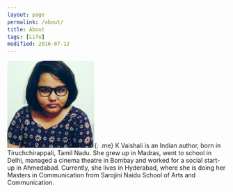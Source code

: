 ```yaml
---
layout: page
permalink: /about/
title: About
tags: [Life]
modified: 2016-07-12
---
```


![image-left](/images/me.jpg){: .me} K Vaishali is an Indian author, born in Tiruchchirappali, Tamil Nadu. She grew up in Madras, went to school in Delhi, managed a cinema theatre in Bombay and worked for a social start-up in Ahmedabad. Currently, she lives in Hyderabad, where she is doing her Masters in Communication from Sarojini Naidu School of Arts and Communication.
